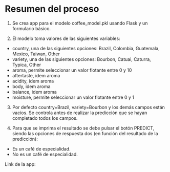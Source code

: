 # Resumen del proceso

1. Se crea app para el modelo coffee_model.pkl usando Flask y un formulario básico.

2. El modelo toma valores de las siguientes variables:

* country, una de las siguientes opciones: Brazil, Colombia, Guatemala, Mexico, Taiwan, Other
* variety, una de las siguientes opciones: Bourbon, Catuai, Caturra, Typica, Other
* aroma, permite seleccionar un valor flotante entre 0 y 10
* aftertaste, idem aroma
* acidity, idem aroma
* body, idem aroma
* balance, idem aroma
* moisture, permite seleccionar un valor flotante entre 0 y 1

3. Por defecto country=Brazil, variety=Bourbon y los demás campos están vacíos. Se controla antes de realizar la predicción que se hayan completado todos los campos.

4. Para que se imprima el resultado se debe pulsar el botón PREDICT, siendo las opciones de respuesta dos (en función del resultado de la predicción):

* Es un café de especialidad.
* No es un café de especialidad.


Link de la app: 